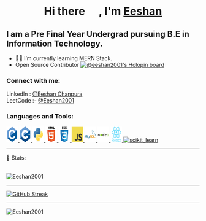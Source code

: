 
## <h1 align="center">Hi there <img src="https://github.com/TheDudeThatCode/TheDudeThatCode/blob/master/Assets/Hi.gif" height = "15" width="29">, I'm [Eeshan](https://github.com/Eeshan2001) </h1>
<h2 align="left">I am a Pre Final Year Undergrad pursuing B.E in Information Technology.</h2>

<!-- To show profile views -->
<!-- <p align="left"> <img src="https://komarev.com/ghpvc/?username=Mayur1011&label=Profile%20views&color=0e75b6&style=flat" alt="Mayur1011" /> </p> -->

- 👨‍💻 I’m currently learning MERN Stack.
- Open Source Contributor 
[![@eeshan2001's Holopin board](https://holopin.me/eeshan2001)](https://holopin.io/@eeshan2001)

### Connect with me:

LinkedIn : [@Eeshan Chanpura](https://www.linkedin.com/in/eeshan-chanpura-2a9bbb1b5/) <br/>
LeetCode :- [@Eeshan2001](https://leetcode.com/Eeshan2001/) <br/>

<h3 align="left">Languages and Tools:</h3>
<p align="left"> <a href="https://www.cprogramming.com/" target="_blank"> <img src="https://raw.githubusercontent.com/devicons/devicon/master/icons/c/c-original.svg" alt="c" width="30" height="40"/> </a> 
<a href="https://www.w3schools.com/cpp/" target="_blank"> <img src="https://raw.githubusercontent.com/devicons/devicon/master/icons/cplusplus/cplusplus-original.svg" alt="cplusplus" width="30" height="40"/> </a> 
<a href="https://www.python.org" target="_blank"> <img src="https://raw.githubusercontent.com/devicons/devicon/master/icons/python/python-original.svg" alt="python" width="30" height="40"/> </a>
<a href="https://www.w3.org/html/" target="_blank"> <img src="https://raw.githubusercontent.com/devicons/devicon/master/icons/html5/html5-original-wordmark.svg" alt="html5" width="30" height="40"/> </a>  
<a href="https://www.w3schools.com/css/" target="_blank"> <img src="https://raw.githubusercontent.com/devicons/devicon/master/icons/css3/css3-original-wordmark.svg" alt="css3" width="30" height="40"/> </a> 
<a href="https://developer.mozilla.org/en-US/docs/Web/JavaScript" target="_blank"> <img src="https://raw.githubusercontent.com/devicons/devicon/master/icons/javascript/javascript-original.svg" alt="javascript" width="30" height="40"/> </a> 
<a href="https://www.mysql.com/" target="_blank"> <img src="https://raw.githubusercontent.com/devicons/devicon/master/icons/mysql/mysql-original-wordmark.svg" alt="mysql" width="30" height="40"/> </a> 
<a href="https://nodejs.org" target="_blank"> <img src="https://raw.githubusercontent.com/devicons/devicon/master/icons/nodejs/nodejs-original-wordmark.svg" alt="nodejs" width="30" height="40"/> </a> 
<a href="https://reactjs.org/" target="_blank"> <img src="https://raw.githubusercontent.com/devicons/devicon/master/icons/react/react-original-wordmark.svg" alt="react" width="30" height="40"/> </a> 
<a href="https://scikit-learn.org/" target="_blank"> <img src="https://upload.wikimedia.org/wikipedia/commons/0/05/Scikit_learn_logo_small.svg" alt="scikit_learn" width="30" height="40"/> </a> </p>

---

<!-- STATISTICS ABOUT PROFILE -->

 📶 Stats:<br><br>
 
 
<p><img align="center" src="https://github-readme-stats.vercel.app/api/top-langs?username=Eeshan2001&show_icons=true&locale=en&layout=compact&title_color=ffffff&icon_color=bb2acf&text_color=daf7dc&bg_color=151515" alt="Eeshan2001" /></p>
 


 
 <hr>
 
<!--  CONTRIBUTION AND STREAK BLOCK -->
 [![GitHub Streak](https://github-readme-streak-stats.herokuapp.com/?user=Eeshan2001&currStreakNum=2FD3EB&fire=pink&sideLabels=F00&theme=nightowl)](https://git.io/streak-stats)       
         

---
<p><img src="https://github-readme-stats.vercel.app/api?username=Eeshan2001&&show_icons=true&title_color=ffffff&icon_color=bb2acf&text_color=daf7dc&bg_color=151515" alt="Eeshan2001"/></p>



<!-- <p> <img src="https://activity-graph.herokuapp.com/graph?username=Eeshan2001&theme=xcode" /></p> -->
<!-- [![Eeshan's GitHub Activity Graph](https://activity-graph.herokuapp.com/graph?username=Eeshan2001&theme=xcode)](https://git.io/Eeshan2001) -->


